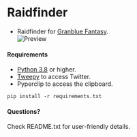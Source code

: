 # Raidfinder  
* Raidfinder for [Granblue Fantasy](http://game.granbluefantasy.jp).  
![Preview](https://cdn.discordapp.com/attachments/614716155646705676/720291056197042207/unknown.png)
  
#### Requirements  
* [Python 3.8](https://www.python.org/) or higher.  
* [Tweepy](https://www.tweepy.org/) to access Twitter.  
* Pyperclip to access the clipboard.  
  
```  
pip install -r requirements.txt
```  
  
#### Questions?
Check README.txt for user-friendly details.  
